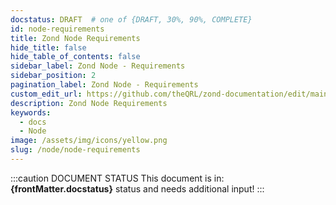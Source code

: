```yaml
---
docstatus: DRAFT  # one of {DRAFT, 30%, 90%, COMPLETE}
id: node-requirements
title: Zond Node Requirements
hide_title: false
hide_table_of_contents: false
sidebar_label: Zond Node - Requirements
sidebar_position: 2
pagination_label: Zond Node - Requirements
custom_edit_url: https://github.com/theQRL/zond-documentation/edit/main/docs/Node/node-requirements.md
description: Zond Node Requirements
keywords:
  - docs
  - Node
image: /assets/img/icons/yellow.png
slug: /node/node-requirements
---
```



:::caution DOCUMENT STATUS 
<span>This document is in: <b>{frontMatter.docstatus}</b> status and needs additional input!</span>
:::